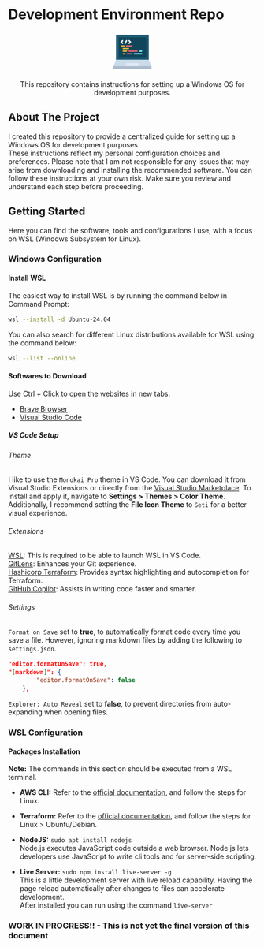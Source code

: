 # Development Environment Repo

<div align="center">
  <a href="https://github.com/bfeliano/dev-environment">
    <img src="config/logo.png" width="80" height="80" alt="Repo Logo">
  </a>
  <p align="center">
    This repository contains instructions for setting up a Windows OS for
    development purposes.
  </p>
</div>

## About The Project

I created this repository to provide a centralized guide for setting up a
Windows OS for development purposes.  
These instructions reflect my personal configuration choices and preferences.
Please note that I am not responsible for any issues that may arise from
downloading and installing the recommended software. You can follow these
instructions at your own risk. Make sure you review and understand each step
before proceeding.  

## Getting Started

Here you can find the software, tools and configurations I use, with a focus on
WSL (Windows Subsystem for Linux).  

### Windows Configuration

#### Install WSL

The easiest way to install WSL is by running the command below in
Command Prompt:  

```sh
wsl --install -d Ubuntu-24.04
```

You can also search for different Linux distributions available for WSL using
the command below:  

```sh
wsl --list --online
```

#### Softwares to Download

Use Ctrl + Click to open the websites in new tabs.  

* [Brave Browser](https://brave.com/download/)
* [Visual Studio Code](https://code.visualstudio.com/download)

##### VS Code Setup

###### Theme

I like to use the `Monokai Pro` theme in VS Code. You can download it from
Visual Studio Extensions or directly from the
[Visual Studio Marketplace](https://marketplace.visualstudio.com/items?itemName=monokai.theme-monokai-pro-vscode).
To install and apply it, navigate to **Settings > Themes > Color Theme**.  
Additionally, I recommend setting the **File Icon Theme** to `Seti` for a
better visual experience.  

###### Extensions

[WSL](https://marketplace.visualstudio.com/items?itemName=ms-vscode-remote.remote-wsl):
This is required to be able to launch WSL in VS Code.  
[GitLens](https://marketplace.visualstudio.com/items?itemName=eamodio.gitlens):
Enhances your Git experience.  
[Hashicorp Terraform](https://marketplace.visualstudio.com/items?itemName=HashiCorp.terraform):
Provides syntax highlighting and autocompletion for Terraform.  
[GitHub Copilot](https://marketplace.visualstudio.com/items?itemName=GitHub.copilot):
Assists in writing code faster and smarter.  

###### Settings

`Format on Save` set to **true**, to automatically format code every time you
save a file. However, ignoring markdown files by adding the following to
`settings.json`.  

``` json
"editor.formatOnSave": true,
"[markdown]": {
        "editor.formatOnSave": false
    },
```

`Explorer: Auto Reveal` set to **false**, to prevent directories from
auto-expanding when opening files.  

### WSL Configuration

#### Packages Installation

**Note:** The commands in this section should be executed from a WSL terminal.  

* **AWS CLI:** Refer to the [official documentation](https://docs.aws.amazon.com/cli/latest/userguide/getting-started-install.html),
and follow the steps for Linux. 

* **Terraform:** Refer to the [official documentation](https://developer.hashicorp.com/terraform/tutorials/aws-get-started/install-cli),
and follow the steps for Linux > Ubuntu/Debian. 

* **NodeJS:** `sudo apt install nodejs`  
Node.js  executes JavaScript code outside a web browser. Node.js lets
developers use JavaScript to write cli tools and for server-side scripting.  

* **Live Server:** `sudo npm install live-server -g`  
This is a little development server with live reload capability. Having the
page reload automatically after changes to files can accelerate development.  
After installed you can run using the command `live-server`



### WORK IN PROGRESS!! - This is not yet the final version of this document
